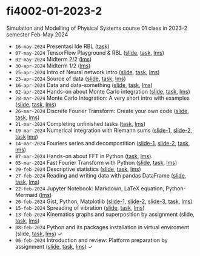 # fi4002-01-2023-2
Simulation and Modelling of Physical Systems course 01 class in 2023-2 semester Feb-May 2024
+ `16-may-2024` Presentasi Ide RBL ([task](https://github.com/dudung/fi4002-01-2023-2/issues/20))
+ `07-may-2024` TensorFlow Playground & RBL ([slide](https://osf.io/43baq), [task](https://github.com/dudung/fi4002-01-2023-2/issues/19), [lms](https://edunex.itb.ac.id/courses/58544/preview/250799))
+ `02-may-2024` Midterm 2/2 ([lms](https://edunex.itb.ac.id/courses/58544/preview/249901))
+ `30-apr-2024` Midterm 1/2 ([lms](https://edunex.itb.ac.id/courses/58544/preview/249901))
+ `25-apr-2024` Intro of Neural network intro ([slide](https://osf.io/3ksmu), [task](https://github.com/dudung/fi4002-01-2023-2/issues/18), [lms](https://edunex.itb.ac.id/courses/58544/preview/248893))
+ `23-apr-2024` Source of data ([slide](https://osf.io/3rb8k), [task](https://github.com/dudung/fi4002-01-2023-2/issues/17), [lms](https://edunex.itb.ac.id/courses/58544/preview/248893))
+ `16-apr-2024` Data and data-something ([slide](https://osf.io/an2bs), [task](https://github.com/dudung/fi4002-01-2023-2/issues/16), [lms](https://edunex.itb.ac.id/courses/58544/preview/247477))
+ `02-apr-2024` Hands-on about Monte Carlo integration ([slide](https://osf.io/9ykqu), [task](https://github.com/dudung/fi4002-01-2023-2/issues/15), [lms](https://edunex.itb.ac.id/courses/58544/preview/244629))
+ `28-mar-2024` Monte Carlo Integration: A very short intro with examples ([slide](https://osf.io/9ykqu), [task](https://github.com/dudung/fi4002-01-2023-2/issues/14), [lms](https://edunex.itb.ac.id/courses/58544/preview/244629))
+ `26-mar-2024` Discrete Fourier Transform: Create your own code ([slide](https://osf.io/z9f35), [task](https://github.com/dudung/fi4002-01-2023-2/issues/13), [lms](https://edunex.itb.ac.id/courses/58544/preview/244629))
+ `21-mar-2024` Completing unfinished tasks ([task](https://github.com/dudung/fi4002-01-2023-2/issues/12), [lms](https://edunex.itb.ac.id/courses/58544/preview/242179))
+ `19-mar-2024` Numerical integration with Riemann sums ([slide-1](https://osf.io/2akug), [slide-2](https://osf.io/b7xud), [task](https://github.com/dudung/fi4002-01-2023-2/issues/11) [lms](https://edunex.itb.ac.id/courses/58544/preview/242179))
+ `14-mar-2024` Fouriers series and decompostition ([slide-1](https://osf.io/eupys), [slide-2](https://osf.io/ukcmw), [task](https://github.com/dudung/fi4002-01-2023-2/issues/10), [lms](https://edunex.itb.ac.id/courses/58544/preview/240700))
+ `07-mar-2024` Hands-on about FFT in Python ([task](https://github.com/dudung/fi4002-01-2023-2/issues/9), [lms](https://edunex.itb.ac.id/courses/58544/preview/237535)).
+ `05-mar-2024` Fast Fourier Transform with Python ([slide](https://osf.io/k6mr9), [task]( https://github.com/dudung/fi4002-01-2023-2/issues/8), [lms](https://edunex.itb.ac.id/courses/58544/preview/237535))
+ `29-feb-2024` Descriptive statistics ([slide](https://osf.io/zqkv9), [task](https://github.com/dudung/fi4002-01-2023-2/issues/7), [lms](https://edunex.itb.ac.id/courses/58544/preview/236649))
+ `27-feb-2024` Reading and writing data with pandas DataFrame ([slide](https://osf.io/6t48k), [task](https://github.com/dudung/fi4002-01-2023-2/issues/6), [lms](https://edunex.itb.ac.id/courses/58544/preview/236649))
+ `22-feb-2024` Jupyter Notebook: Markdown, LaTeX equation, Python-Mermaid ([lms](https://edunex.itb.ac.id/courses/58544/preview/234479))
+ `20-feb-2024` Gist, Python, Matplotlib ([slide-1](https://osf.io/pxcra), [slide-2](https://osf.io/rxu7v), [slide-3](https://osf.io/zp2y7), [task](https://github.com/dudung/fi4002-01-2023-2/issues/5), [lms](https://edunex.itb.ac.id/courses/58544/preview/234479))
+ `15-feb-2024` Spreading of vibration ([slide](https://osf.io/xkan8), [task](https://github.com/dudung/fi4002-01-2023-2/issues/4), [lms](https://edunex.itb.ac.id/courses/58544/preview/230549))
+ `13-feb-2024` Kinematics graphs and superposition by assignment (slide, [task](https://github.com/dudung/fi4002-01-2023-2/issues/3), [lms](https://edunex.itb.ac.id/courses/58544/preview/230549))
+ `08-feb-2024` Python and its packages installation in virtual enviroment (slide, [task](https://github.com/dudung/fi4002-01-2023-2/issues/2), [lms](https://edunex.itb.ac.id/courses/58544/preview/224047)) &check;
+ `06-feb-2024` Introduction and review: Platform preparation by assignment ([slide](https://osf.io/z9ar6), [task](https://github.com/dudung/fi4002-01-2023-2/issues/1), [lms](https://edunex.itb.ac.id/courses/58544/preview/224047)) &check;

